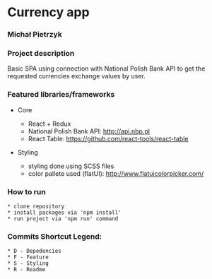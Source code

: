 # Currency app

### Michał Pietrzyk

### Project description


Basic SPA using connection with National Polish Bank API to get the requested currencies exchange values by user.


### Featured libraries/frameworks

* Core

    * React + Redux
    * National Polish Bank API: http://api.nbp.pl
    * React Table: https://github.com/react-tools/react-table


* Styling

    * styling done using SCSS files
    * color pallete used (flatUI): http://www.flatuicolorpicker.com/


### How to run

    * clone repository
    * install packages via 'npm install'
    * run project via 'npm run' command


### Commits Shortcut Legend:

    * D - Depedencies
    * F - Feature
    * S - Styling
    * R - Readme



